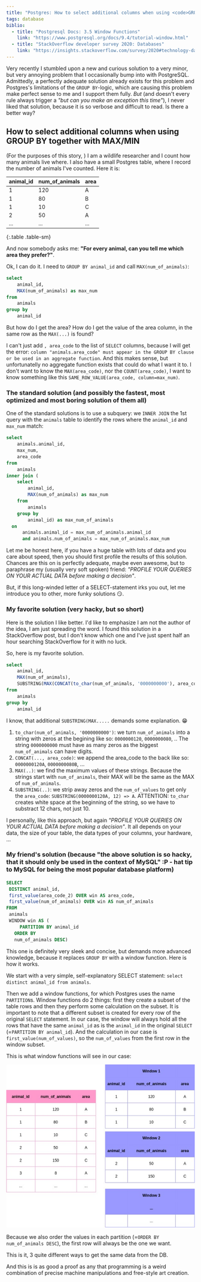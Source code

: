 ```yaml
---
title: "Postgres: How to select additional columns when using <code>GROUP BY</code> together with <code>MAX</code>/<code>MIN</code>"
tags: database
biblio:
  - title: "Postgresql Docs: 3.5 Window Functions"
    link: "https://www.postgresql.org/docs/9.4/tutorial-window.html"
  - title: "StackOverflow developer survey 2020: Databases"
    link: "https://insights.stackoverflow.com/survey/2020#technology-databases"
---
```



Very recently I stumbled upon a new and curious solution to a very minor, but very annoying problem that I occasionally bump into with PostgreSQL. Admittedly, a perfectly adequate solution already exists for this problem and Postgres's limitations of the `GROUP BY`-logic, which are causing this problem make perfect sense to me and I support them fully. *But* (and doesn't every rule always trigger a *"but can you make an exception this time"*), I never liked that solution, because it is so verbose and difficult to read. Is there a better way?

## How to select additional columns when using GROUP BY together with MAX/MIN

(For the purposes of this story, ) I am a wildlife researcher and I count how many animals live where. I also have a small Postgres table, where I record the number of animals I've counted. Here it is:

| animal_id | num_of_animals | area |
|-----------|----------------|------|
| 1         | 120            | A    |
| 1         | 80             | B    |
| 1         | 10             | C    |
| 2         | 50             | A    |
| ...       | ...            | ...  |
{:.table .table-sm}

And now somebody asks me: **"For every animal, can you tell me which area they prefer?"**.

Ok, I can do it. I need to `GROUP BY animal_id` and call `MAX(num_of_animals)`:

```sql
select
	animal_id,
	MAX(num_of_animals) as max_num
from
	animals
group by
	animal_id
```

But how do I get the area? How do I get the value of the area column, in the same row as the `MAX(...)` is found?

I can't just add `, area_code` to the list of `SELECT` columns, because I will get the error: `column "animals.area_code" must appear in the GROUP BY clause or be used in an aggregate function`. And this makes sense, but unfortunatelly no aggregate function exists that could do what I want it to. I don't want to know the `MAX(area_code)`, nor the `COUNT(area_code)`, I want to know something like this `SAME_ROW_VALUE(area_code, column=max_num)`.


### The standard solution (and possibly the fastest, most optimized and most boring solution of them all)

One of the standard solutions is to use a subquery: we `INNER JOIN` the 1st query with the `animals` table to identify the rows where the `animal_id` and `max_num` match:

```sql
select
	animals.animal_id,
	max_num,
	area_code
from
	animals
inner join (
	select
		animal_id,
		MAX(num_of_animals) as max_num
	from
		animals
	group by
		animal_id) as max_num_of_animals
  on
	  animals.animal_id = max_num_of_animals.animal_id
	  and animals.num_of_animals = max_num_of_animals.max_num
```

Let me be honest here, if you have a huge table with lots of data and you care about speed, then you should first profile the results of this solution. Chances are this on is perfectly adequate, maybe even awesome, but to paraphrase my (usually very soft spoken) friend: *"PROFILE YOUR QUERIES ON YOUR ACTUAL DATA before making a decision"*.

But, if this long-winded letter of a SELECT-statement irks you out, let me introduce you to other, more funky solutions 😏.


### My favorite solution (very hacky, but so short)

Here is the solution I like better. I'd like to emphasize I am not the author of the idea, I am just spreading the word. I found this solution in a StackOverflow post, but I don't know which one and I've just spent half an hour searching StackOverflow for it with no luck.

So, here is my favorite solution.

```sql
select
	animal_id,
	MAX(num_of_animals),
	SUBSTRING(MAX(CONCAT(to_char(num_of_animals, '0000000000'), area_code)), 12) AS "area_code"
from
	animals
group by
	animal_id
```

I know, that additional `SUBSTRING(MAX.....` demands some explanation. 😁

1. `to_char(num_of_animals, '0000000000')`: we turn `num_of_animals` into a string with zeros at the begining like so: `0000000120`, `0000000080`, ..
   The string `0000000000` must have as many zeros as the biggest `num_of_animals` can have digits.
2. `CONCAT(..., area_code)`: we append the area_code to the back like so: `0000000120A`, `0000000080B`, ...
3. `MAX(..)`: we find the maximum values of these strings. Because the strings start with `num_of_animals`, their MAX will be the same as the MAX of `num_of_animals`.
4. `SUBSTRING(..)`: we strip away zeros and the `num_of_values` to get only the `area_code`: `SUBSTRING(0000000120A, 12) => A`. ATTENTION: `to_char` creates white space at the beginning of the string, so we have to substract 12 chars, not just 10.

I personally, like this approach, but again *"PROFILE YOUR QUERIES ON YOUR ACTUAL DATA before making a decision"*. It all depends on your data, the size of your table, the data types of your columns, your hardware, ...

### My friend's solution (because "the above solution is so hacky, that it should only be used in the context of MySQL" :P - hat tip to MySQL for being the most popular database platform)

```sql
SELECT
 DISTINCT animal_id,
 first_value(area_code_2) OVER win AS area_code,
 first_value(num_of_animals) OVER win AS num_of_animals
FROM
 animals
 WINDOW win AS (
	 PARTITION BY animal_id
   ORDER BY
   num_of_animals DESC)
```

This one is definitely very sleek and concise, but demands more advanced knowledge, because it replaces `GROUP BY` with a window function. Here is how it works.

We start with a very simple, self-explanatory SELECT statement: `select distinct animal_id from animals`.

Then we add a window functions, for which Postgres uses the name `PARTITION`s. Window functions do 2 things: first they create a subset of the table rows and then they perform some calculation on the subset. It is important to note that a different subset is created for every row of the original `SELECT` statement. In our case, the window will always hold all the rows that have the same `animal_id` as is the `animal_id` in the original `SELECT` (=`PARTITION BY animal_id`). And the calculation in our case is `first_value(num_of_values)`, so the `num_of_values` from the first row in the window subset.

This is what window functions will see in our case:

![Postgres window function](/assets/Postgres-window.jpg)

Because we also order the values in each partition (=`ORDER BY num_of_animals DESC`), the first row will always be the one we want.

This is it, 3 quite different ways to get the same data from the DB.

And this is is as good a proof as any that programming is a weird combination of precise machine manipulations and free-style art creation.
